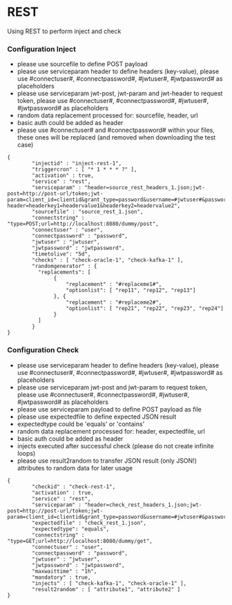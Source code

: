# REST

Using REST to perform inject and check

### Configuration Inject

* please use sourcefile to define POST payload
* please use serviceparam header to define headers (key-value), please use #connectuser#, #connectpassword#, #jwtuser#, #jwtpassword# as placeholders
* please use serviceparam jwt-post, jwt-param and jwt-header to request token, please use #connectuser#, #connectpassword#, #jwtuser#, #jwtpassword# as placeholders
* random data replacement processed for: sourcefile, header, url
* basic auth could be added as header
* please use #connectuser# and #connectpassword# within your files, these ones will be replaced (and removed when downloading the test case)

```
{
        "injectid" : "inject-rest-1",
        "triggercron" : [ "* 1 * * * ?" ],
        "activation" : true,
        "service" : "rest",
        "serviceparam" : "header=source_rest_headers_1.json;jwt-post=http://post-url/token;jwt-param=client_id=clientid&grant_type=password&username=#jwtuser#&password=#jwtpassword#;jwt-header=headerkey1=headervalue1&headerkey2=headervalue2",
        "sourcefile" : "source_rest_1.json",
        "connectstring" : "type=POST;url=http://localhost:8080/dummy/post",
        "connectuser" : "user",
        "connectpassword" : "password",
        "jwtuser" : "jwtuser",
        "jwtpassword" : "jwtpassword",
        "timetolive": "5d",
        "checks" : [ "check-oracle-1", "check-kafka-1" ],
        "randomgenerator" : {
          "replacements": [
               {
                   "replacement" : "#replaceme1#",
                   "optionlist": [ "rep11", "rep12", "rep13"]
               }, {
                   "replacement" : "#replaceme2#",
                   "optionlist": [ "rep21", "rep22", "rep23", "rep24"]
               }
          ]
        }
}
```

### Configuration Check

* please use serviceparam header to define headers (key-value), please use #connectuser#, #connectpassword#, #jwtuser#, #jwtpassword# as placeholders
* please use serviceparam jwt-post and jwt-param to request token, please use #connectuser#, #connectpassword#, #jwtuser#, #jwtpassword# as placeholders
* please use serviceparam payload to define POST payload as file
* please use expectedfile to define expected JSON result
* expectedtype could be 'equals' or 'contains'
* random data replacement processed for: header, expectedfile, url
* basic auth could be added as header
* injects executed after successful check (please do not create infinite loops)
* please use result2random to transfer JSON result (only JSON!) attributes to random data for later usage

```
{
        "checkid" : "check-rest-1",
        "activation" : true,
        "service" : "rest",
        "serviceparam" : "header=check_rest_headers_1.json;jwt-post=http://post-url/token;jwt-param=client_id=clientid&grant_type=password&username=#jwtuser#&password=#jwtpassword#",
        "expectedfile" : "check_rest_1.json",
        "expectedtype": "equals",
        "connectstring" : "type=GET;url=http://localhost:8080/dummy/get",
        "connectuser" : "user",
        "connectpassword" : "password",
        "jwtuser" : "jwtuser",
        "jwtpassword" : "jwtpassword",
        "maxwaittime" : "1h",
        "mandatory" : true,
        "injects" : [ "check-kafka-1", "check-oracle-1" ],
        "result2random" : [ "attribute1", "attribute2" ]
}
```